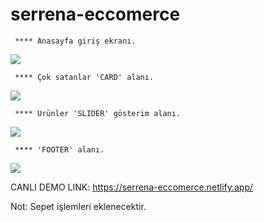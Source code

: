 ﻿# serrena-eccomerce

	 **** Anasayfa giriş ekranı.
![](https://l24.im/OgEN)

	 **** Çok satanlar 'CARD' alanı.
![](https://l24.im/7q9rTBs)

	 **** Ürünler 'SLIDER' gösterim alanı.
![](https://l24.im/KU5Ee)

	 **** 'FOOTER' alanı.
![](https://l24.im/ZeafslB)

CANLI DEMO LINK: https://serrena-eccomerce.netlify.app/

Not: Sepet işlemleri eklenecektir.